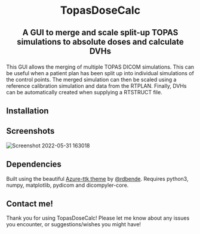 # <p align="center">TopasDoseCalc</p>

## <p align="center">A GUI to merge and scale split-up TOPAS simulations to absolute doses and calculate DVHs</p>

This GUI allows the merging of multiple TOPAS DICOM simulations. This can be useful when a patient plan has been split up into individual simulations of the control points. The merged simulation can then be scaled using a reference calibration simulation and data from the RTPLAN. Finally, DVHs can be automatically created when supplying a RTSTRUCT file.

## Installation



## Screenshots

![Screenshot 2022-05-31 163018](https://user-images.githubusercontent.com/87897942/171198692-1b9d553a-b9eb-43d6-aa59-17173d948cb6.png)

## Dependencies

Built using the beautiful [Azure-ttk theme](https://github.com/rdbende/Azure-ttk-theme) by [@rdbende](https://github.com/rdbende). Requires python3, numpy, matplotlib, pydicom and dicompyler-core.

## Contact me!

Thank you for using TopasDoseCalc! Please let me know about any issues you encounter, or suggestions/wishes you might have! 
